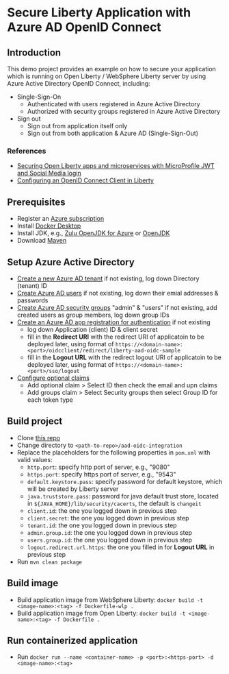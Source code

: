 # Secure Liberty Application with Azure AD OpenID Connect

## Introduction
This demo project provides an example on how to secure your application which is running on Open Liberty / WebSphere Liberty server by using Azure Active Directory OpenID Connect, including:
- Single-Sign-On
  - Authenticated with users registered in Azure Active Directory
  - Authorized with security groups registered in Azure Active Directory
- Sign out
  - Sign out from application itself only
  - Sign out from both application & Azure AD (Single-Sign-Out) 

### References
- [Securing Open Liberty apps and microservices with MicroProfile JWT and Social Media login](https://openliberty.io/blog/2019/08/29/securing-microservices-social-login-jwt.html)
- [Configuring an OpenID Connect Client in Liberty](https://www.ibm.com/support/knowledgecenter/SSEQTP_liberty/com.ibm.websphere.wlp.doc/ae/twlp_config_oidc_rp.html)

## Prerequisites
- Register an [Azure subscription](https://azure.microsoft.com/en-us/)
- Install [Docker Desktop](https://www.docker.com/products/docker-desktop)
- Install JDK, e.g., [Zulu OpenJDK for Azure](https://docs.microsoft.com/en-us/java/azure/jdk/java-jdk-install?view=azure-java-stable) or [OpenJDK](https://openjdk.java.net/install/)
- Download [Maven](https://maven.apache.org/download.cgi)

## Setup Azure Active Directory
- [Create a new Azure AD tenant](https://docs.microsoft.com/en-us/azure/active-directory/develop/quickstart-create-new-tenant#create-a-new-azure-ad-tenant) if not existing, log down Directory (tenant) ID
- [Create Azure AD users](https://docs.microsoft.com/en-us/azure/openshift/howto-aad-app-configuration#create-a-new-azure-active-directory-user) if not existing, log down their emial addresses & passwords
- [Create Azure AD security groups](https://docs.microsoft.com/en-us/azure/openshift/howto-aad-app-configuration#create-an-azure-ad-security-group) "admin" & "users" if not existing, add created users as group members, log down group IDs 
- [Create an Azure AD app registration for authentication](https://docs.microsoft.com/en-us/azure/openshift/configure-azure-ad-ui#create-an-azure-active-directory-application-for-authentication) if not existing
  - log down Application (client) ID & client secret
  - fill in the <b>Redirect URI</b> with the redirect URI of applicatoin to be deployed later, using format of `https://<domain-name>:<port>/oidcclient/redirect/liberty-aad-oidc-sample`
  - fill in the <b>Logout URL</b> with the redirect logout URI of applicatoin to be deployed later, using format of `https://<domain-name>:<port>/sso/logout`
- [Configure optional claims](https://docs.microsoft.com/en-us/azure/openshift/configure-azure-ad-ui#configure-optional-claims)
  - Add optional claim > Select ID then check the email and upn claims
  - Add groups claim > Select Security groups then select Group ID for each token type

## Build project 
- Clone [this repo](https://github.com/majguo/open-liberty-demo)
- Change directory to `<path-to-repo>/aad-oidc-integration`
- Replace the placeholders for the following properties in `pom.xml` with valid values:
  - `http.port`: specify http port of server, e.g., "9080"
  - `https.port`: specify https port of server, e.g., "9543"
  - `default.keystore.pass`: specify password for default keystore, which will be created by Liberty server
  - `java.truststore.pass`: password for java default trust store, located in `${JAVA_HOME}/lib/security/cacerts`, the default is `changeit`
  - `client.id`: the one you logged down in previous step
  - `client.secret`: the one you logged down in previous step
  - `tenant.id`: the one you logged down in previous step
  - `admin.group.id`: the one you logged down in previous step
  - `users.group.id`: the one you logged down in previous step
  - `logout.redirect.url.https`: the one you filled in for <b>Logout URL</b> in previous step
- Run `mvn clean package`

## Build image
- Build application image from WebSphere Liberty: `docker build -t <image-name>:<tag> -f Dockerfile-wlp .`
- Build application image from Open Liberty: `docker build -t <image-name>:<tag> -f Dockerfile .`
 
## Run containerized application
- Run `docker run --name <container-name> -p <port>:<https-port> -d <image-name>:<tag>`
